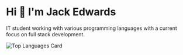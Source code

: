 # Hi 👋 I'm Jack Edwards
IT student working with various programming languages with a current focus on full stack development.


![Top Languages Card](https://github-readme-stats.vercel.app/api/top-langs/?username=jackedwards-it&layout=compact&langs_count=10)

<!--
**JackEdwards-IT/JackEdwards-IT** is a ✨ _special_ ✨ repository because its `README.md` (this file) appears on your GitHub profile.

Here are some ideas to get you started:

- 🔭 I’m currently working on ...
- 🌱 I’m currently learning ...
- 👯 I’m looking to collaborate on ...
- 🤔 I’m looking for help with ...
- 💬 Ask me about ...
- 📫 How to reach me: ...
- 😄 Pronouns: ...
- ⚡ Fun fact: ...
-->
